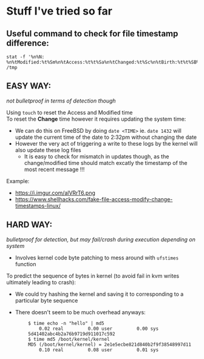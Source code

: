 # Stuff I've tried so far

## Useful command to check for file timestamp difference:
```
stat -f '%n%N: %n%tModified:%t%Sm%n%tAccess:%t%t%Sa%n%tChanged:%t%Sc%n%tBirth:%t%t%SB%n' /tmp
```

## EASY WAY:
_not bulletproof in terms of detection though_  


Using `touch` to reset the Access and Modified time  
To reset the **Change** time however it requires updating the system time:
- We can do this on FreeBSD by doing `date <TIME>` ie. `date 1432` will update the current time of the date to 2:32pm without changing the date
- However the very act of triggering a write to these logs by the kernel will also update these log files
    - It is easy to check for mismatch in updates though, as the change/modified time should match excatly the timestamp of the most recent message !!!  

Example: 
- https://i.imgur.com/alVRrT6.png
- https://www.shellhacks.com/fake-file-access-modify-change-timestamps-linux/ 



## HARD WAY:
_bulletproof for detection, but may fail/crash during execution depending on system_  

- Involves kernel code byte patching to mess around with `ufstimes` function

To predict the sequence of bytes in kernel (to avoid fail in kvm writes ultimately leading to crash):  
- We could try hashing the kernel and saving it to corresponding to a particular byte sequence

- There doesn't seem to be much overhead anyways:  
```
        $ time echo -n "hello" | md5
            0.02 real         0.00 user         0.00 sys
        5d41402abc4b2a76b9719d911017c592
        $ time md5 /boot/kernel/kernel
        MD5 (/boot/kernel/kernel) = 2e1e5ecbe821d840b2f9f38548997d11
            0.10 real         0.08 user         0.01 sys
``` 


